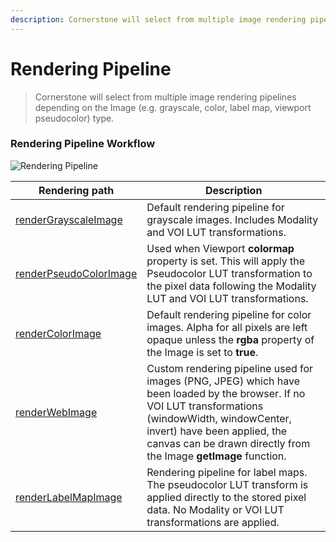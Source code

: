 ```yaml
---
description: Cornerstone will select from multiple image rendering pipelines depending on the Image (e.g. grayscale, color, label map, viewport pseudocolor) type.
---
```


# Rendering Pipeline

> Cornerstone will select from multiple image rendering pipelines depending on the Image (e.g. grayscale, color, label map, viewport pseudocolor) type.

### Rendering Pipeline Workflow

![Rendering Pipeline]($withBase/assets/img/rendering-pipeline.png)

Rendering path | Description
------------------------------------------------------- | -----------------------------
[renderGrayscaleImage](../api.md#rendergrayscaleimage)  | Default rendering pipeline for grayscale images. Includes Modality and VOI LUT transformations.
[renderPseudoColorImage](../api.md#renderpseudocolorimage) | Used when Viewport **colormap** property is set. This will apply the Pseudocolor LUT transformation to the pixel data following the Modality LUT and VOI LUT transformations.
[renderColorImage](../api.md#rendercolorimage) | Default rendering pipeline for color images. Alpha for all pixels are left opaque unless the **rgba** property of the Image is set to **true**.
[renderWebImage](../api.md#renderwebimage) | Custom rendering pipeline used for images (PNG, JPEG) which have been loaded by the browser. If no VOI LUT transformations (windowWidth, windowCenter, invert) have been applied, the canvas can be drawn directly from the Image **getImage** function.
[renderLabelMapImage](../api.md#renderlabelmapimage) | Rendering pipeline for label maps. The pseudocolor LUT transform is applied directly to the stored pixel data. No Modality or VOI LUT transformations are applied.

